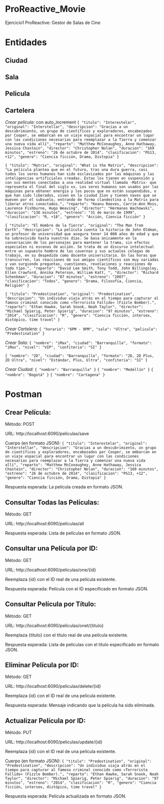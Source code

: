 # ProReactive_Movie
Ejercicio1 ProReactive: Gestor de Salas de Cine

# Entidades
## Ciudad
## Sala
## Pelicula
## Cartelera

*Crear película:*
con auto_increment
`{
"titulo": "Interestelar",
"original": "Interstellar",
"descripcion": "Gracias a un descubrimiento, un grupo de científicos y exploradores, encabezados por Cooper, se embarcan en un viaje espacial para encontrar un lugar con las condiciones necesarias para reemplazar a la Tierra y comenzar una nueva vida allí",
"reparto": "Matthew McConaughey, Anne Hathaway, Jessica Chastain",
"director": "Christopher Nolan",
"duracion": "169 minutos",
"estreno": "26 de octubre de 2014",
"clasificacion": "PG13, +12",
"genero": "Ciencia ficción, Drama, Distopia"
}`

`{
"titulo": "Matrix",
"original": "What is the Matrix",
"descripcion": "La película plantea que en el futuro, tras una dura guerra, casi todos los seres humanos han sido esclavizados por las máquinas y las inteligencias artificiales creadas. Estas los tienen en suspensión y con sus mentes conectadas a una realidad virtual llamada -Matrix- que representa el final del siglo xx. Los seres humanos son usados por las máquinas para obtener energía y los pocos que no están suspendidos, o que han sido liberados, viven en la ciudad Zion y tienen naves que se mueven por el subsuelo, entrando de forma clandestina a la Matrix para liberar otros conectados.",
"reparto": "Keanu Reeves, Carrie-Ann Moss, Laurence Fishburne, Hugo Weaving",
"director": "Hermanas Wachowski",
"duracion": "136 minutos",
"estreno": "31 de marzo de 1999",
"clasificacion": "R, +18",
"genero": "Acción, Ciencia ficción"
}`

`{
"titulo": "El Hombre de la Tierra",
"original": "The Man from Earth",
"descripcion": "La película cuenta la historia de John Oldman, un profesor de universidad que asegura tener 14 000 años de edad y que ha sobrevivido hasta nuestros días. Se basa únicamente en la conversación de los personajes para mantener la trama, sin efectos especiales ni escenas de acción. Se trata de un discurso intelectual entre un supuesto hombre de las cavernas y sus actuales colegas de trabajo, en su despedida como docente universitario. En las horas que transcurren, las reacciones de sus amigos científicos son muy variadas y van surgiendo preguntas, cuestiones, revelaciones y reacciones de todo tipo.",
"reparto": "David Lee Smith, Tony Todd, John Billingsley, Ellen Crawford, Annika Peterson, William Katt, ",
"director": "Richard Schenkman",
"duracion": "87 minutos",
"estreno": "2007",
"clasificacion": "Todos",
"genero": "Drama, Filosofía, Ciencia, Religión"
}`

`{
"titulo": "Predestination",
"original": "Predestination",
"descripcion": "Un individuo viaja atrás en el tiempo para capturar al famoso criminal conocido como «Terrorista Fallido» (Fizzle Bomber).",
"reparto": "Ethan Hawke, Sarah Snook, Noah Taylor",
"director": "Michael Spierig, Peter Spierig",
"duracion": "97 minutos",
"estreno": "2014",
"clasificacion": "R",
"genero": "Ciencia ficción, intersex, distópico, time travel"
}`

*Crear Cartelera:*
`{
"horario": "6PM - 9PM",
"sala": "Ultra",
"pelicula": "Predestination"
}`

*Crear Sala:*
`{
"nombre": "iMax",
"ciudad": "Barranquilla",
"formato": "iMax",
"nivel": "VIP",
"confiteria": "SI"
}`

`{
"nombre": "2D",
"ciudad": "Barranquilla",
"formato": "2D, 2D Plus, 2D Ultra",
"nivel": "Estándar, Plus, Ultra",
"confiteria": "SI"
}`

*Crear Ciudad:*
`{
"nombre": "Barranquilla"
}`
`{
"nombre": "Medellín"
}`
`{
"nombre": "Bogotá"
}`
`{
"nombre": "Cartagena"
}`

# Postman
## Crear Película:

Método: POST

URL: http://localhost:6090/peliculas/save

Cuerpo (en formato JSON):
`{
"titulo": "Interestelar",
"original": "Interstellar",
"descripcion": "Gracias a un descubrimiento, un grupo de científicos y exploradores, encabezados por Cooper, se embarcan en un viaje espacial para encontrar un lugar con las condiciones necesarias para reemplazar a la Tierra y comenzar una nueva vida allí",
"reparto": "Matthew McConaughey, Anne Hathaway, Jessica Chastain",
"director": "Christopher Nolan",
"duracion": "169 minutos",
"estreno": "26 de octubre de 2014",
"clasificacion": "PG13, +12",
"genero": "Ciencia ficción, Drama, Distopia"
}`

Respuesta esperada: La película creada en formato JSON.

## Consultar Todas las Películas:

Método: GET

URL: http://localhost:6090/peliculas/all

Respuesta esperada: Lista de películas en formato JSON.

## Consultar una Película por ID:

Método: GET

URL: http://localhost:6090/peliculas/one/{id}

Reemplaza {id} con el ID real de una película existente.

Respuesta esperada: Película con el ID especificado en formato JSON.

## Consultar Película por Título:

Método: GET

URL: http://localhost:6090/peliculas/onet/{titulo}

Reemplaza {titulo} con el título real de una película existente.

Respuesta esperada: Lista de películas con el título especificado en formato JSON.

## Eliminar Película por ID:

Método: GET

URL: http://localhost:6090/peliculas/delete/{id}

Reemplaza {id} con el ID real de una película existente.

Respuesta esperada: Mensaje indicando que la película ha sido eliminada.

## Actualizar Película por ID:

Método: PUT

URL: http://localhost:6090/peliculas/update/{id}

Reemplaza {id} con el ID real de una película existente.

Cuerpo (en formato JSON):
`{
"titulo": "Predestination",
"original": "Predestination",
"descripcion": "Un individuo viaja atrás en el tiempo para capturar al famoso criminal conocido como «Terrorista Fallido» (Fizzle Bomber).",
"reparto": "Ethan Hawke, Sarah Snook, Noah Taylor",
"director": "Michael Spierig, Peter Spierig",
"duracion": "97 minutos",
"estreno": "2014",
"clasificacion": "R",
"genero": "Ciencia ficción, intersex, distópico, time travel"
}`

Respuesta esperada: Película actualizada en formato JSON.
